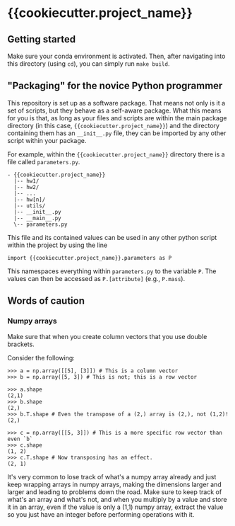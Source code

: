 # {{cookiecutter.project_name}}

## Getting started

Make sure your conda environment is activated. Then, after navigating into
this directory (using `cd`), you can simply run `make build`.

## "Packaging" for the novice Python programmer

This repository is set up as a software package. That means not only is it
a set of scripts, but they behave as a self-aware package. What this means
for you is that, as long as your files and scripts are within the main
package directory (in this case, `{{cookiecutter.project_name}}`) and the
directory containing them has an `__init__.py` file, they can be imported
by any other script within your package.

For example, within the `{{cookiecutter.project_name}}` directory there is 
a file called `parameters.py`.

```
- {{cookiecutter.project_name}}
  |-- hw1/
  |-- hw2/
  |-- ...
  |-- hw[n]/
  |-- utils/
  |-- __init__.py
  |-- __main__.py
  \-- parameters.py
```

This file and its contained values can be used in any other python script
within the project by using the line

```
import {{cookiecutter.project_name}}.parameters as P
```

This namespaces everything within `parameters.py` to the variable `P`. The 
values can then be accessed as `P.[attribute]` (e.g., `P.mass`).

## Words of caution

### Numpy arrays

Make sure that when you create column vectors that you use double brackets. 

Consider the following:

```
>>> a = np.array([[5], [3]]) # This is a column vector
>>> b = np.array([5, 3]) # This is not; this is a row vector

>>> a.shape
(2,1)
>>> b.shape
(2,)
>>> b.T.shape # Even the transpose of a (2,) array is (2,), not (1,2)!
(2,)

>>> c = np.array([[5, 3]]) # This is a more specific row vector than even `b`
>>> c.shape
(1, 2)
>>> c.T.shape # Now transposing has an effect.
(2, 1)
```

It's very common to lose track of what's a numpy array already and just keep
wrapping arrays in numpy arrays, making the dimensions larger and larger and
leading to problems down the road. Make sure to keep track of what's an array
and what's not, and when you multiply by a value and store it in an array,
even if the value is only a (1,1) numpy array, extract the value so you just
have an integer before performing operations with it.